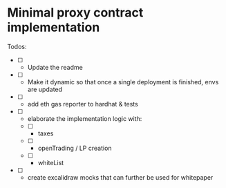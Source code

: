 # Minimal proxy contract implementation

Todos:
- [ ] - Update the readme
- [ ] - Make it dynamic so that once a single deployment is finished, envs are updated
- [ ] - add eth gas reporter to hardhat & tests
- [ ] - elaborate the implementation logic with:
  - [ ] - taxes
  - [ ] - openTrading / LP creation
  - [ ] - whiteList
- [ ] - create excalidraw mocks that can further be used for whitepaper 

